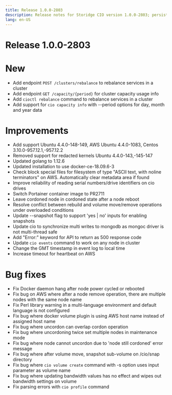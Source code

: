 ```yaml
---
title: Release 1.0.0-2803
description: Release notes for Storidge CIO version 1.0.0-2803; persistent volumes for kubernetes pods
lang: en-US
---
```


# Release 1.0.0-2803

# New
- Add endpoint `POST /clusters/rebalance` to rebalance services in a cluster
- Add endpoint `GET /capacity/{period}` for cluster capacity usage info
- Add `cioctl rebalance` command to rebalance services in a cluster
- Add support for `cio capacity info` with --period options for day, month and year data

# Improvements
- Add support Ubuntu 4.4.0-148-149, AWS Ubuntu 4.4.0-1083, Centos 3.10.0-957.12.1,-957.12.2
- Removed support for redacted kernels Ubuntu 4.4.0-143,-145-147
- Updated golang to 1.12.6
- Updated installation to use docker-ce-18.09.6-3
- Check block special files for filesystem of type "ASCII text, with noline terminators" on AWS. Automatically clear metadata area if found
- Improve reliability of reading serial numbers/drive identifiers on cio drives
- Switch Portainer container image to PR2711
- Leave cordoned node in cordoned state after a node reboot
- Resolve conflict between rebuild and volume move/remove operations under overloaded conditions
- Update --snapshot flag to support 'yes | no' inputs for enabling snapshots
- Update cio to synchronize multi writes to mongodb as mongoc driver is not multi-thread safe
- Add "Error:" keyword for API to return as 500 response code
- Update `cio events` command to work on any node in cluster
- Change the GMT timestamp in event log to local time
- Increase timeout for heartbeat on AWS

# Bug fixes
- Fix Docker daemon hang after node power cycled or rebooted
- Fix bug on AWS where after a node remove operation, there are multiple nodes with the same node name
- Fix Perl library warning in a multi-language environment and default language is not configured
- Fix bug where docker volume plugin is using AWS host name instead of assigned host name
- Fix bug where uncordon can overlap cordon operation
- Fix bug where uncordoning twice set multiple nodes in maintenance mode
- Fix bug where node cannot uncordon due to 'node still cordoned' error message
- Fix bug where after volume move, snapshot sub-volume on /cio/snap directory
- Fix bug where `cio volume create` command with -s option uses input parameter as volume name
- Fix bug where updating bandwidth values has no effect and wipes out bandwidth settings on volume
- Fix parsing errors with `cio profile` command
